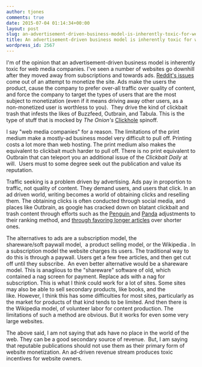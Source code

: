 ```yaml
---
author: tjones
comments: true
date: 2015-07-04 01:14:34+00:00
layout: post
slug: an-advertisement-driven-business-model-is-inherently-toxic-for-web-media-companies
title: An advertisement-driven business model is inherently toxic for web media companies
wordpress_id: 2567
---
```


I'm of the opinion that an advertisement-driven business model is inherently toxic for web media companies. I've seen a number of websites go downhill after they moved away from subscriptions and towards ads. [Reddit's issues](http://www.reddit.com/r/OutOfTheLoop/comments/3bxduw/why_was_riama_along_with_a_number_of_other_large/) come out of an attempt to monetize the site. Ads make the users the product, cause the company to prefer over-all traffic over quality of content, and force the company to target the types of users that are the most subject to monetization (even if it means driving away other users, as a non-monetized user is worthless to you).  They drive the kind of clickbait trash that infests the likes of Buzzfeed, Outbrain, and Tabula. This is the type of stuff that is mocked by _The Onion's_ [Clickhole](http://www.clickhole.com/about) spinoff.

I say "web media companies" for a reason. The limitations of the print medium make a mostly-ad business model very difficult to pull off. Printing costs a lot more than web hosting. The print medium also makes the equivalent to clickbait much harder to pull off. There is no print equivalent to Outbrain that can teleport you an additional issue of the _Clickbait Daily_ at will.  Users must to some degree seek out the publication and value its reputation.

Traffic seeking is a problem driven by advertising. Ads pay in proportion to traffic, not quality of content. They demand users, and users that click. In an ad driven world, writing becomes a world of obtaining clicks and reselling them. The obtaining clicks is often conducted through social media, and places like Outbrain, as google has cracked down on blatant clickbait and trash content through efforts such as the [Penguin ](https://en.wikipedia.org/wiki/Google_Penguin)and [Panda](https://en.wikipedia.org/wiki/Google_Panda) adjustments to their ranking method, and [through favoring longer articles](http://www.fastcolabs.com/3015422/why-is-google-highligting-long-form-articles) over shorter ones.

The alternatives to ads are a subscription model, the shareware/soft paywall model,  a product selling model, or the Wikipedia . In a subscription model the website charges its users. The traditional way to do this is through a paywall. Users get a few free articles, and then get cut off until they subscribe.  An even better alternative would be a shareware model. This is anaglious to the "shareware" software of old, which contained a nag screen for payment. Replace ads with a nag for subscription. This is what I think could work for a lot of sites. Some sites may also be able to sell secondary products, like books, and the like. However, I think this has some difficulties for most sites, particularly as the market for products of that kind tends to be limited. And then there is the Wikipedia model, of volunteer labor for content production. The limitations of such a method are obvious. But it works for even some very large websites.

The above said, I am not saying that ads have no place in the world of the web. They can be a good secondary source of revenue.  But, I am saying that reputable publications should not use them as their primary form of website monetization. An ad-driven revenue stream produces toxic incentives for website owners.
